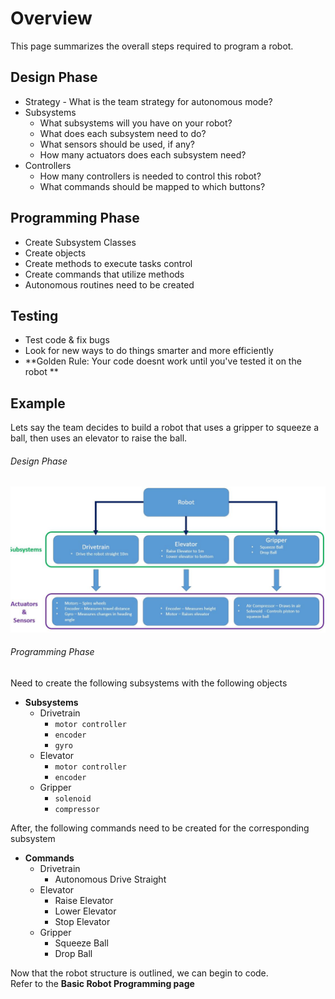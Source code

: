 # Overview
This page summarizes the overall steps required to program a robot.    

## Design Phase
* Strategy - What is the team strategy for autonomous mode?
* Subsystems 
	* What subsystems will you have on your robot?
	* What does each subsystem need to do?  
	* What sensors should be used, if any?
	* How many actuators does each subsystem need?
* Controllers 
	* How many controllers is needed to control this robot?
	* What commands should be mapped to which buttons?

## Programming Phase
* Create Subsystem Classes
* Create objects 
* Create methods to execute tasks control
* Create commands that utilize methods 
* Autonomous routines need to be created


## Testing 
* Test code & fix bugs 
* Look for new ways to do things smarter and more efficiently
* **Golden Rule: Your code doesnt work until you've tested it on the robot **

## Example


Lets say the team decides to build a robot that uses a gripper to squeeze a ball, then uses an elevator to raise the ball.

###### Design Phase
![](img/DesignPhase.JPG)


###### Programming Phase

Need to create the following subsystems with the following objects

* **Subsystems**
	* Drivetrain
		* `motor controller`
		* `encoder`
		* `gyro`
	* Elevator
		* `motor controller`
		* `encoder`
	* Gripper
		* `solenoid`
		* `compressor`

After, the following commands need to be created for the corresponding subsystem

* **Commands**
	* Drivetrain
		* Autonomous Drive Straight
	* Elevator
		* Raise Elevator
		* Lower Elevator
		* Stop Elevator		
	* Gripper
		* Squeeze Ball
		* Drop Ball
		
Now that the robot structure is outlined, we can begin to code.   
Refer to the **Basic Robot Programming page**


